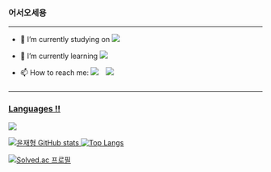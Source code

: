 ### 어서오세용

---

- 🔭 I’m currently studying on <img src="https://img.shields.io/badge/Python-3776AB?style=for-the-badge&logo=Python&logoColor=white">
- 🌱 I’m currently learning <img src="https://img.shields.io/badge/-A8B9CC?style=flat-square&logo=c&logoColor=white"/> <!--<img src="https://img.shields.io/badge/Python-3776AB?style=for-the-badge&logo=Python&logoColor=white"> <img src="https://img.shields.io/badge/JAVA-007396?style=for-the-badge&logo=java&logoColor=white">-->

- 📫 How to reach me: <a href="mailto:yoonwogud@gmail.com"><img src="https://img.shields.io/badge/Yoonwogud@gmail.com-EA4335?style=flat-square&logo=Gmail&logoColor=white&link=mailto:yoonwogud@gmail.com"/></a>
<a href="https://www.instagram.com/wogud210210/"> <img 
             src="http://img.shields.io/badge/wogud210210-white?style=flat&logo=Instagram&link=https://www.instagram.com/wogud210210/"
             style="height : auto; margin-left : 10px; margin-right : 10px;"/>
<!--</a>
<a href="https://hits.seeyoufarm.com"><img src="https://hits.seeyoufarm.com/api/count/incr/badge.svg?url=https%3A%2F%2Fgithub.com%2Fblue1220&count_bg=%230A8902&title_bg=%23000000&icon=microbit.svg&icon_color=%23FF0000&title=%EB%B0%A9%EB%AC%B8%EC%9E%90+%EC%88%98&edge_flat=true"/></a> -->

###

---

### Languages !!

<img src="https://img.shields.io/badge/-A8B9CC?style=flat-square&logo=C&logoColor=white"/>

![윤재형 GitHub stats](https://github-readme-stats.vercel.app/api?username=wogud1220&show_icons=true&theme=tokyonight) ![Top Langs](<https://github-readme-stats.vercel.app/api/top-langs/?username=wogud1220&langs_count=10&layout=compact&theme=tokyonight&(https://github.com/wogud1220/github-readme-stats)>)

[![Solved.ac
프로필](http://mazassumnida.wtf/api/generate_badge?boj={wogud1220})](https://solved.ac/{wogud1220})

